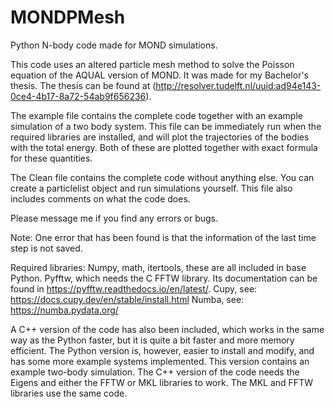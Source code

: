 # MONDPMesh
Python N-body code made for MOND simulations.

This code uses an altered particle mesh method to solve the Poisson equation of the AQUAL version of MOND. It was made for my Bachelor's thesis. The thesis can be found at (http://resolver.tudelft.nl/uuid:ad94e143-0ce4-4b17-8a72-54ab9f656236).


The example file contains the complete code together with an example simulation of a two body system. This file can be immediately run when the required libraries are installed, and will plot the trajectories of the bodies with the total energy. Both of these are plotted together with exact formula for these quantities. 

The Clean file contains the complete code without anything else. You can create a particlelist object and run simulations yourself. This file also includes comments on what the code does.

Please message me if you find any errors or bugs.

Note: One error that has been found is that the information of the last time step is not saved.



Required libraries:
Numpy, math, itertools, these are all included in base Python.
Pyfftw, which needs the C FFTW library. Its documentation can be found in https://pyfftw.readthedocs.io/en/latest/. 
Cupy, see: https://docs.cupy.dev/en/stable/install.html
Numba, see: https://numba.pydata.org/

A C++ version of the code has also been included, which works in the same way as the Python faster, but it is quite a bit faster and more memory efficient. The Python version is, however, easier to install and modify, and has some more example systems implemented. This version contains an example two-body simulation. The C++ version of the code needs the Eigens and either the FFTW or MKL libraries to work. The MKL and FFTW libraries use the same code. 


